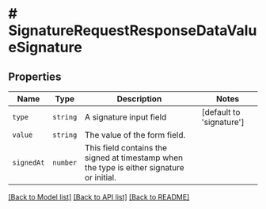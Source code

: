 # # SignatureRequestResponseDataValueSignature



## Properties

Name | Type | Description | Notes
------------ | ------------- | ------------- | -------------
| `type` | ```string``` |  A signature input field  |  [default to 'signature'] |
| `value` | ```string``` |  The value of the form field.  |  |
| `signedAt` | ```number``` |  This field contains the signed at timestamp when the type is either signature or initial.  |  |

[[Back to Model list]](../../README.md#models) [[Back to API list]](../../README.md#endpoints) [[Back to README]](../../README.md)
